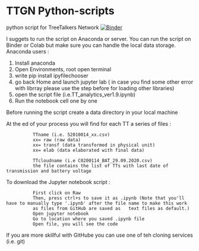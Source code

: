 # TTGN Python-scripts
python script for TreeTalkers Network
[![Binder](https://mybinder.org/badge_logo.svg)](https://mybinder.org/v2/gh/TTGN/Python-scripts/master)

I suggets to run the script on Anaconda or server. You can run the script on Binder or Colab but make sure you can handle the local data storage.
Anaconda users :
1. Install anaconda
2. Open Environments, root open terminal
2. write pip install ipyfilechooser
3. go back Home and launch jupyter lab ( in case you find some other error with librray please use the step before for loading other libraries)
4. open the script file (i.e.TT_analytics_ver1.9.ipynb)
5. Run the notebook cell one by one

Before running the script create a data directory in your local machine

At the ed of your process you will find for each TT a series of files :

              TTname (i.e. 52010014_xx.csv) 
              xx= raw (raw data)
              xx= transf (data transformed in physical unit)
              xx= elab (data elaborated with final data)
              
              TTcloudname (i.e C0200114_BAT_29.09.2020.csv)
              the file contains the list of TTs with last date of transmission and battery voltage


To download the Jupyter notebook script :



              First click on Raw
              Then, press ctrl+s to save it as .ipynb (Note that you'll have to manually type '.ipynb' after the file name to make this work
              as files from GitHub are saved as   text files as default.)
              Open jupyter notebook
              Go to location where you saved .ipynb file
              Open file, you will see the code

If you are more skillful with GitHube you can use one of teh cloning services (i.e. git)
